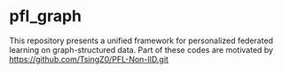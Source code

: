 # pfl_graph
This repository presents a unified framework for personalized federated learning on graph-structured data.
Part of these codes are motivated by https://github.com/TsingZ0/PFL-Non-IID.git
